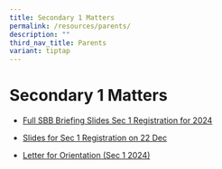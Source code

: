 ```yaml
---
title: Secondary 1 Matters
permalink: /resources/parents/
description: ""
third_nav_title: Parents
variant: tiptap
---
```

<h1><strong>Secondary 1 Matters</strong></h1><ul data-tight="true" class="tight"><li><p><a href="/files/Parents/Full_SBB_Briefing_Slides_Sec_1_Registration_for_2024.pdf" rel="noopener noreferrer nofollow" target="_blank">Full SBB Briefing Slides Sec 1 Registration for 2024</a></p></li><li><p><a href="/files/Parents/Slides_for_Sec_1_Registration_on_22_Dec.pdf" rel="noopener noreferrer nofollow" target="_blank">Slides for Sec 1 Registration on 22 Dec</a></p></li><li><p><a href="/files/Parents/Letter_for_Orientation__Sec_1_2024_.pdf" rel="noopener noreferrer nofollow" target="_blank">Letter for Orientation (Sec 1 2024)</a></p></li></ul><p></p>